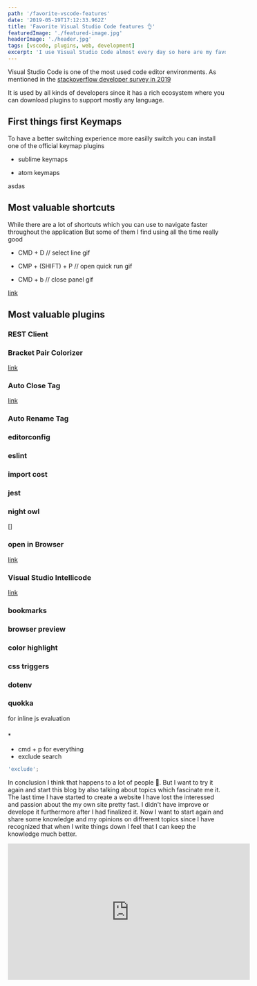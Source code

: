 ```yaml
---
path: '/favorite-vscode-features'
date: '2019-05-19T17:12:33.962Z'
title: 'Favorite Visual Studio Code features 👌'
featuredImage: './featured-image.jpg'
headerImage: './header.jpg'
tags: [vscode, plugins, web, development]
excerpt: 'I use Visual Studio Code almost every day so here are my favorite features'
---
```


Visual Studio Code is one of the most used code editor environments.
As mentioned in the [stackoverflow developer survey in 2019](https://insights.stackoverflow.com/survey/2019)

It is used by all kinds of developers since it has a rich ecosystem where you can download plugins to support mostly any language.

## First things first Keymaps

To have a better switching experience more easilly switch you can install one of the official
keymap plugins

- sublime keymaps

- atom keymaps

asdas

## Most valuable shortcuts

While there are a lot of shortcuts which you can use to navigate faster throughout the application
But some of them I find using all the time really good

- CMD + D // select line
  gif

- CMP + (SHIFT) + P // open quick run
  gif

- CMD + b // close panel
  gif

[link](https://link)

## Most valuable plugins

### REST Client

### Bracket Pair Colorizer

[link](https://marketplace.visualstudio.com/items?itemName=CoenraadS.bracket-pair-colorizer)

### Auto Close Tag

[link](https://marketplace.visualstudio.com/items?itemName=formulahendry.auto-close-tag)

### Auto Rename Tag

### editorconfig

### eslint

### import cost

### jest

### night owl

[]

### open in Browser

[link](https://marketplace.visualstudio.com/items?itemName=techer.open-in-browser)

### Visual Studio Intellicode

[link](https://marketplace.visualstudio.com/items?itemName=VisualStudioExptTeam.vscodeintellicode)

### bookmarks

### browser preview

### color highlight

### css triggers

### dotenv

### quokka

for inline js evaluation

###

\*

- cmd + p for everything
- exclude search

```js
'exclude';
```

In conclusion I think that happens to a lot of people 🙈. But I want to try it again and start this blog by also talking about topics which fascinate me it. The last time I have started to create a website I have lost the interessed and passion about the my own site pretty fast.
I didn't have improve or develope it furthermore after I had finalized it.
Now I want to start again and share some knowledge and my opinions on diffrerent topics since I have recognized that when I write things down I feel that I can keep the knowledge much better.

<iframe width="560" height="315" src="https://www.youtube.com/embed/4n0xNbfJLR8" frameborder="0" allowfullscreen />

<blockquote>
  <p>Let`s get things started.</p>
</blockquote>

Its actually a pretty shinny era when you are a web developer especially in the JavaScript scene.
There are a lot of things going on.
Use a fast base and embrace all the Open Source performance tools to not get slower

Before I can get started creating the blog I want to make sure to setup all the web dev performance tools which I think are helpful to measure different aspects of web performance. I want to make sure that the blog is accessible to everyone so it should be fast, bulletprof, seo optimized so people can actually find it...

### Setting the baseline

If you want all the things mentioned above you have to make sure that these things get tested regularly while developing your stuff. So what I want to do is to run different CI jobs which analyse my site after I deploy a change. I decided to create my blog based on gatsby since it uses react and some other fancy new tech which I have some more or less familarity with and as mentioned by several blog posts is super fast. So what I did first was to measure the starting point when creating a new project with gatsby-cli. I use lighthouse which is develpped by google to measure the baseline for gatsby.

- first install gatsby-cli

```js
npm install --global gatsby-cli //or
yarn add gatsby-cli --global
```

- create a new gatsby side

```js
gatsby new gatsby-site
```

- build and serve the production a production build (so that all the js, css files get bundled minified and served by a local server)

```js
gatsby build
gatsby serve
```

this will boot up a server which hosts your statical stuff. Now we want to measure how fast gatsby-js is at the begining of a project. Be aware this measurement uses a site provisioned by gatsby-cli v.1.1.48.

So when

## First Automate the build process

- travis deployment
- zeit urls

For each feature we want to make sure to run some steps to check the performance therefore we need to make sure that each pull request gets deployed to a different url to run tests on the url and make sure that all deployments have same settings. We use zeit now.sh to make immutable deployments which are deployed by travis CI

## First automate the performance testing

### defining your budget

performance budgets are an essential but under-appreciated part of product success and team health. Most partners we work with are not aware of the real-world operating environment and make inappropriate technology choices as a result. We set a budget in time of <= 5 seconds first-load Time-to-Interactive and <= 2s for subsequent loads. We constrain ourselves to a real-world baseline device + network configuration to measure progress. The default global baseline is a ~\$200 Android device on a 400Kbps link with a 400ms round-trip-time (“RTT”). This translates into a budget of ~130-170KB GZIP of critical-path resources, depending on composition — the more JS you include, the smaller the bundle must be.

https://infrequently.org/2017/10/can-you-afford-it-real-world-web-performance-budgets/

### Lightweight tools

- [size-limits](https://github.com/ai/size-limit)

perfect for checking the whole bundle size

- [budlesize](https://github.com/siddharthkp/bundlesize)

perfect for checking each vendor (commons) bundle and async chunks

There are some easy integrated open-source-tools to check the size of your bundle for each deployment. This makes sure you dont deploy an oversized budget.

gatsbyjs
[lighthouse](https://github.com/ebidel/lighthouse-ci)
1.add lighthouse
First we want to automate the deployment process now makes it pretty easy to test all our changes on perf aspects before mergin pull requests. it generates a custom url for al deployments.

sitespeed io recently also used in gitlab integation
bundlesize

webpagetest

